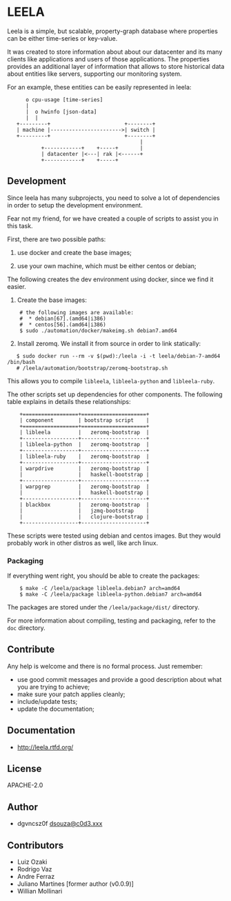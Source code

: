 # LEELA

Leela is a simple, but scalable, property-graph database where
properties can be either time-series or key-value.

It was created to store information about about our datacenter and its
many clients like applications and users of those applications. The
properties provides an additional layer of information that allows to
store historical data about entities like servers, supporting our
monitoring system.

For an example, these entities can be easily represented in leela:


```
      o cpu-usage [time-series]
      |  
      |  o hwinfo [json-data]
      |  |
   +---------+                        +--------+
   | machine |----------------------->| switch |
   +---------+                        +--------+
                                           |
           +------------+    +-----+       |
           | datacenter |<---| rak |<------+
           +------------+    +-----+
```
           
## Development

Since leela has many subprojects, you need to solve a lot of
dependencies in order to setup the development environment.

Fear not my friend, for we have created a couple of scripts to assist
you in this task.

First, there are two possible paths:

1. use docker and create the base images;

2. use your own machine, which must be either centos or debian;

The following creates the dev environment using docker, since we find
it easier.

1. Create the base images:


```
    # the following images are available:
    #  * debian[67].(amd64|i386)
    #  * centos[56].(amd64|i386)
    $ sudo ./automation/docker/makeimg.sh debian7.amd64
```

2. Install zeromq. We install it from source in order to link statically:


```
   $ sudo docker run --rm -v $(pwd):/leela -i -t leela/debian-7-amd64 /bin/bash
   # /leela/automation/bootstrap/zeromq-bootstrap.sh
```

This allows you to compile ``libleela``, ``libleela-python`` and
``libleela-ruby``.

The other scripts set up dependencies for other components. The
following table explains in details these relationships:


```
    +==================+=====================+
    | component        | bootstrap script    |
    +==================+=====================+
    | libleela         |   zeromq-bootstrap  |
    +------------------+---------------------+
    | libleela-python  |   zeromq-bootstrap  |
    +------------------+---------------------+
    | libleela-ruby    |   zeromq-bootstrap  |
    +------------------+---------------------+
    | warpdrive        |   zeromq-bootstrap  |
    |                  |   haskell-bootstrap |
    +------------------+---------------------+
    | warpgrep         |   zeromq-bootstrap  |
    |                  |   haskell-bootstrap |
    +------------------+---------------------+
    | blackbox         |   zeromq-bootstrap  |
    |                  |   jzmq-bootstrap    |
    |                  |   clojure-bootstrap |
    +------------------+---------------------+
```

These scripts were tested using debian and centos images. But they
would probably work in other distros as well, like arch linux.

### Packaging

If everything went right, you should be able to create the packages:

```
    $ make -C /leela/package libleela.debian7 arch=amd64
    $ make -C /leela/package libleela-python.debian7 arch=amd64
```

The packages are stored under the ``/leela/package/dist/`` directory.

For more information about compiling, testing and packaging, refer to
the ``doc`` directory.

## Contribute

Any help is welcome and there is no formal process. Just remember:

* use good commit messages and provide a good description about what
  you are trying to achieve;
* make sure your patch applies cleanly;
* include/update tests;
* update the documentation;

## Documentation

* http://leela.rtfd.org/

## License

APACHE-2.0

## Author

* dgvncsz0f <dsouza@c0d3.xxx>

## Contributors

* Luiz Ozaki
* Rodrigo Vaz
* Andre Ferraz
* Juliano Martines [former author (v0.0.9)]
* Willian Mollinari


